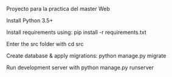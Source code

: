 Proyecto para la practica del master Web


Install Python 3.5+


Install requirements using: pip install -r requirements.txt


Enter the src folder with cd src


Create database & apply migrations: python manage.py migrate


Run development server with python manage.py runserver

